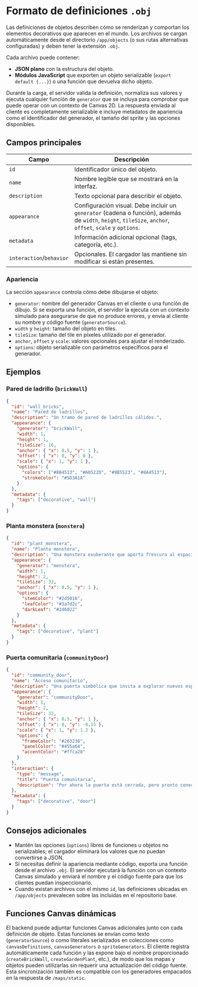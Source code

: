 # Formato de definiciones `.obj`

Las definiciones de objetos describen cómo se renderizan y comportan los elementos decorativos que aparecen en el mundo. Los archivos se cargan automáticamente desde el directorio `/app/objects` (o sus rutas alternativas configuradas) y deben tener la extensión `.obj`.

Cada archivo puede contener:

- **JSON plano** con la estructura del objeto.
- **Módulos JavaScript** que exporten un objeto serializable (`export default {...}`) o una función que devuelva dicho objeto.

Durante la carga, el servidor valida la definición, normaliza sus valores y ejecuta cualquier función de `generator` que se incluya para comprobar que puede operar con un contexto de Canvas 2D. La respuesta enviada al cliente es completamente serializable e incluye metadatos de apariencia como el identificador del generador, el tamaño del sprite y las opciones disponibles.

## Campos principales

| Campo               | Descripción |
|---------------------|-------------|
| `id`                | Identificador único del objeto. |
| `name`              | Nombre legible que se mostrará en la interfaz. |
| `description`       | Texto opcional para describir el objeto. |
| `appearance`        | Configuración visual. Debe incluir un `generator` (cadena o función), además de `width`, `height`, `tileSize`, `anchor`, `offset`, `scale` y `options`. |
| `metadata`          | Información adicional opcional (tags, categoría, etc.). |
| `interaction`/`behavior` | Opcionales. El cargador las mantiene sin modificar si están presentes. |

### Apariencia

La sección `appearance` controla cómo debe dibujarse el objeto:

- `generator`: nombre del generador Canvas en el cliente o una función de dibujo. Si se exporta una función, el servidor la ejecuta con un contexto simulado para asegurarse de que no produce errores, y envía al cliente su nombre y código fuente (`generatorSource`).
- `width` y `height`: tamaño del objeto en tiles.
- `tileSize`: tamaño del tile en píxeles utilizado por el generador.
- `anchor`, `offset` y `scale`: valores opcionales para ajustar el renderizado.
- `options`: objeto serializable con parámetros específicos para el generador.

## Ejemplos

### Pared de ladrillo (`brickWall`)

```json
{
  "id": "wall_bricks",
  "name": "Pared de ladrillos",
  "description": "Un tramo de pared de ladrillos cálidos.",
  "appearance": {
    "generator": "brickWall",
    "width": 1,
    "height": 1,
    "tileSize": 16,
    "anchor": { "x": 0.5, "y": 1 },
    "offset": { "x": 0, "y": 0 },
    "scale": { "x": 1, "y": 1 },
    "options": {
      "colors": ["#8B4513", "#A0522D", "#9B5523", "#8A4513"],
      "strokeColor": "#5D3A1A"
    }
  },
  "metadata": {
    "tags": ["decorative", "wall"]
  }
}
```

### Planta monstera (`monstera`)

```json
{
  "id": "plant_monstera",
  "name": "Planta monstera",
  "description": "Una monstera exuberante que aporta frescura al espacio.",
  "appearance": {
    "generator": "monstera",
    "width": 1,
    "height": 2,
    "tileSize": 32,
    "anchor": { "x": 0.5, "y": 1 },
    "options": {
      "stemColor": "#2d5016",
      "leafColor": "#3a7d2c",
      "darkLeaf": "#2d6022"
    }
  },
  "metadata": {
    "tags": ["decorative", "plant"]
  }
}
```

### Puerta comunitaria (`communityDoor`)

```json
{
  "id": "community_door",
  "name": "Acceso comunitario",
  "description": "Una puerta simbólica que invita a explorar nuevos espacios.",
  "appearance": {
    "generator": "communityDoor",
    "width": 1,
    "height": 2,
    "tileSize": 32,
    "anchor": { "x": 0.5, "y": 1 },
    "offset": { "x": 0, "y": -0.15 },
    "scale": { "x": 1, "y": 1.2 },
    "options": {
      "frameColor": "#263238",
      "panelColor": "#455a64",
      "accentColor": "#ffca28"
    }
  },
  "interaction": {
    "type": "message",
    "title": "Puerta comunitaria",
    "description": "Por ahora la puerta está cerrada, pero pronto conectará con nuevas aventuras."
  },
  "metadata": {
    "tags": ["decorative", "door"]
  }
}
```

## Consejos adicionales

- Mantén las opciones (`options`) libres de funciones u objetos no serializables; el cargador eliminará los valores que no puedan convertirse a JSON.
- Si necesitas definir la apariencia mediante código, exporta una función desde el archivo `.obj`. El servidor ejecutará la función con un contexto Canvas simulado y enviará el nombre y el código fuente para que los clientes puedan inspeccionarlo.
- Cuando existan archivos con el mismo `id`, las definiciones ubicadas en `/app/objects` prevalecen sobre las incluidas en el repositorio base.

## Funciones Canvas dinámicas

El backend puede adjuntar funciones Canvas adicionales junto con cada definición de objeto. Estas funciones se envían como texto (`generatorSource`) o como literales serializados en colecciones como `canvasDefinitions`, `canvasGenerators` o `spriteGenerators`. El cliente registra automáticamente cada función y las expone bajo el nombre proporcionado (`createBrickWall`, `createGardenPlant`, etc.), de modo que los mapas y objetos pueden utilizarlas sin requerir una actualización del código fuente. Esta sincronización también es compatible con los generadores empacados en la respuesta de `/maps/static`.
